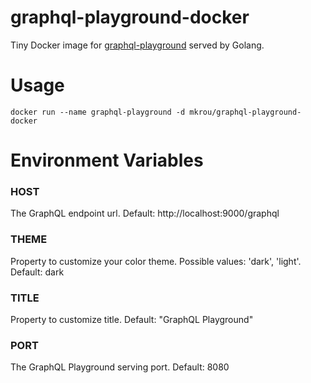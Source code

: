 # graphql-playground-docker
Tiny Docker image for [graphql-playground](https://github.com/prismagraphql/graphql-playground) served by Golang.

# Usage
```docker run --name graphql-playground -d mkrou/graphql-playground-docker```

# Environment Variables
### HOST
The GraphQL endpoint url. Default: http://localhost:9000/graphql

### THEME
Property to customize your color theme. Possible values: 'dark', 'light'. Default: dark

### TITLE
Property to customize title. Default: "GraphQL Playground"

### PORT
The GraphQL Playground serving port. Default: 8080